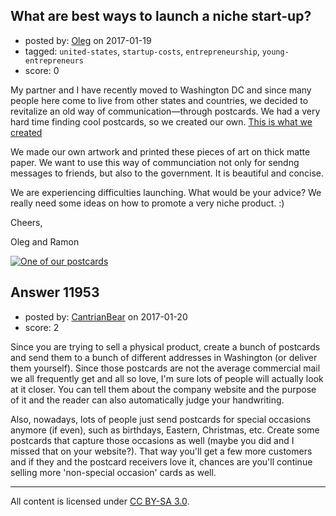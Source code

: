 ## What are best ways to launch a niche start-up?

- posted by: [Oleg](https://stackexchange.com/users/10068979/oleg) on 2017-01-19
- tagged: `united-states`, `startup-costs`, `entrepreneurship`, `young-entrepreneurs`
- score: 0

My partner and I have recently moved to Washington DC and since many people here come to live from other states and countries, we decided to revitalize an old way of communication—through postcards. We had a very hard time finding cool postcards, so we created our own. [This is what we created][1]

We made our own artwork and printed these pieces of art on thick matte paper. We want to use this way of communciation not only for sendng messages to friends, but also to the government. It is beautiful and concise.

We are experiencing difficulties launching. What would be your advice? We really need some ideas on how to promote a very niche product. :)

Cheers,

Oleg and Ramon

[![One of our postcards][2]][2]


  [1]: https://www.monumentalpost.com/
  [2]: https://i.stack.imgur.com/QpraD.jpg


## Answer 11953

- posted by: [CantrianBear](https://stackexchange.com/users/3131350/cantrianbear) on 2017-01-20
- score: 2

Since you are trying to sell a physical product, create a bunch of postcards and send them to a bunch of different addresses in Washington (or deliver them yourself). Since those postcards are not the average commercial mail we all frequently get and all so love, I'm sure lots of people will actually look at it closer. You can tell them about the company website and the purpose of it and the reader can also automatically judge your handwriting. 

Also, nowadays, lots of people just send postcards for special occasions anymore (if even), such as birthdays, Eastern, Christmas, etc. Create some postcards that capture those occasions as well (maybe you did and I missed that on your website?). That way you'll get a few more customers and if they and the postcard receivers love it, chances are you'll continue selling more 'non-special occasion' cards as well.



---

All content is licensed under [CC BY-SA 3.0](https://creativecommons.org/licenses/by-sa/3.0/).
